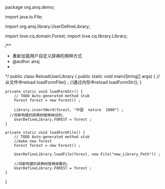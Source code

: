 package org.ansj.demo;

import java.io.File;

import org.ansj.library.UserDefineLibrary;

import love.cq.domain.Forest;
import love.cq.library.Library;


/**
 * 重新加载用户自定义辞典的两种方式
 * @author ansj
 *
 */
public class ReloadUserLibrary {
    public static void main(String[] args) {
       //从文件中reload
        loadFormFile() ;
        //通过内存中reload
        loadFormStr();
    }

    private static void loadFormStr() {
        // TODO Auto-generated method stub
        Forest forest = new Forest() ;
        
        Library.insertWord(forest, "中国  nature  1000") ;
      //将新构建的辞典树替换掉旧的。
        UserDefineLibrary.FOREST = forest ;
    }

    private static void loadFormFile() {
        // TODO Auto-generated method stub
        //make new forest
        Forest forest = new Forest() ;

        UserDefineLibrary.loadFile(forest, new File("new_Library_Path")) ;
        
        //将新构建的辞典树替换掉舊的。
        UserDefineLibrary.FOREST = forest ;
    }
}
